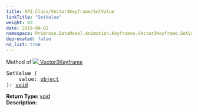 ```yaml
---
title: API:Class/Vector3Keyframe/SetValue
linkTitle: "SetValue"
weight: 83
date: 2019-08-02
namespace: Primrose.DataModel.Animation.Keyframes.Vector3Keyframe.SetValue
deprecated: false
no_list: true
---
```

Method of <a href="/docs/api-reference/Class/Vector3Keyframe"><img src="/icons/silk/film.png"/>&nbsp;Vector3Keyframe</a>
<pre class="method-declaration">
SetValue (
    value: <a class="type" href="/docs/api-reference/System/object">object</a>
): <a class="type" href="/docs/api-reference/System/void">void</a></pre>
<b>Return Type: </b>
<a class="type" href="/docs/api-reference/System/void">void</a>
<br/>
<b>Description: </b>